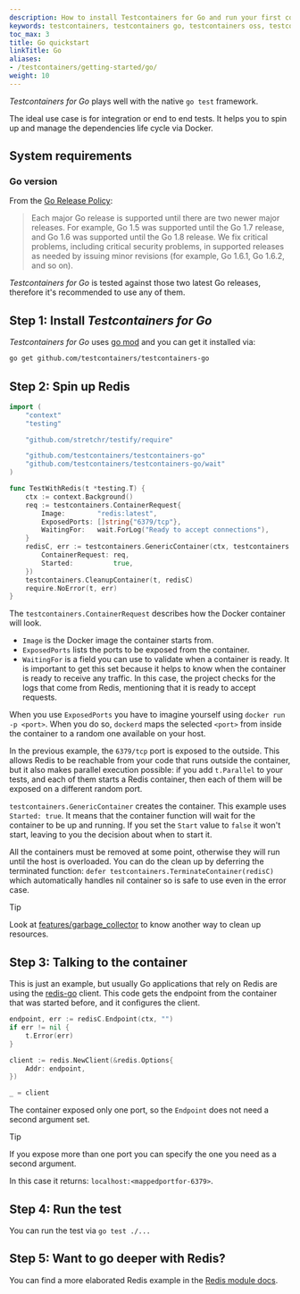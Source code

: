```yaml
---
description: How to install Testcontainers for Go and run your first container
keywords: testcontainers, testcontainers go, testcontainers oss, testcontainers oss go, testcontainers go quickstart
toc_max: 3
title: Go quickstart
linkTitle: Go
aliases:
- /testcontainers/getting-started/go/
weight: 10
---
```


_Testcontainers for Go_ plays well with the native `go test` framework.

The ideal use case is for integration or end to end tests. It helps you to spin
up and manage the dependencies life cycle via Docker.

## System requirements

### Go version

From the [Go Release Policy](https://go.dev/doc/devel/release#policy):

> Each major Go release is supported until there are two newer major releases. For example, Go 1.5 was supported until the Go 1.7 release, and Go 1.6 was supported until the Go 1.8 release. We fix critical problems, including critical security problems, in supported releases as needed by issuing minor revisions (for example, Go 1.6.1, Go 1.6.2, and so on).

_Testcontainers for Go_ is tested against those two latest Go releases, therefore it's recommended to use any of them.

## Step 1: Install _Testcontainers for Go_

_Testcontainers for Go_ uses [go mod](https://blog.golang.org/using-go-modules) and you can get it installed via:

```bash
go get github.com/testcontainers/testcontainers-go
```

## Step 2: Spin up Redis

```go
import (
	"context"
	"testing"

	"github.com/stretchr/testify/require"

	"github.com/testcontainers/testcontainers-go"
	"github.com/testcontainers/testcontainers-go/wait"
)

func TestWithRedis(t *testing.T) {
	ctx := context.Background()
	req := testcontainers.ContainerRequest{
		Image:        "redis:latest",
		ExposedPorts: []string{"6379/tcp"},
		WaitingFor:   wait.ForLog("Ready to accept connections"),
	}
	redisC, err := testcontainers.GenericContainer(ctx, testcontainers.GenericContainerRequest{
		ContainerRequest: req,
		Started:          true,
	})
	testcontainers.CleanupContainer(t, redisC)
	require.NoError(t, err)
}
```

The `testcontainers.ContainerRequest` describes how the Docker container will
look.

* `Image` is the Docker image the container starts from.
* `ExposedPorts` lists the ports to be exposed from the container.
* `WaitingFor` is a field you can use to validate when a container is ready.
It is important to get this set because it helps to know when the container is
ready to receive any traffic. In this case, the project checks for the logs that come from Redis, mentioning that it is ready to accept requests.

When you use `ExposedPorts` you have to imagine yourself using `docker run -p
<port>`. When you do so, `dockerd` maps the selected `<port>` from inside the
container to a random one available on your host.

In the previous example, the `6379/tcp` port is exposed to the outside. This
allows Redis to be reachable from your code that runs outside the container, but
it also makes parallel execution possible: if you add `t.Parallel` to your
tests, and each of them starts a Redis container, then each of them will be
exposed on a different random port.

`testcontainers.GenericContainer` creates the container. This example uses `Started: true`. It means that the container function will wait for the
container to be up and running. If you set the `Start` value to `false` it won't
start, leaving to you the decision about when to start it.

All the containers must be removed at some point, otherwise they will run until
the host is overloaded. You can do the clean up by deferring the
terminated function: `defer testcontainers.TerminateContainer(redisC)` which
automatically handles nil container so is safe to use even in the error case.

> [!TIP]
>
> Look at [features/garbage_collector](https://golang.testcontainers.org/features/garbage_collector/) to know another
> way to clean up resources.

## Step 3: Talking to the container

This is just an example, but usually Go applications that rely on Redis are
using the [redis-go](https://github.com/go-redis/redis) client. This code gets
the endpoint from the container that was started before, and it configures the client.

```go
endpoint, err := redisC.Endpoint(ctx, "")
if err != nil {
    t.Error(err)
}

client := redis.NewClient(&redis.Options{
    Addr: endpoint,
})

_ = client
```

The container exposed only one port, so the `Endpoint` does not need a second argument set.

> [!TIP]
>
> If you expose more than one port you can specify the one you need as a second
> argument.

In this case it returns: `localhost:<mappedportfor-6379>`.

## Step 4: Run the test

You can run the test via `go test ./...`

## Step 5: Want to go deeper with Redis?

You can find a more elaborated Redis example in the [Redis module docs](https://golang.testcontainers.org/modules/redis/).
